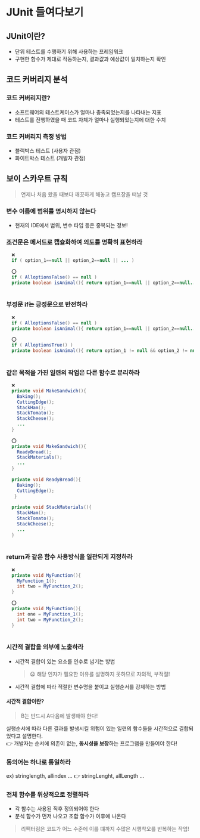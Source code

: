 # JUnit 들여다보기

## JUnit이란?
* 단위 테스트를 수행하기 위해 사용하는 프레임워크
* 구현한 함수가 제대로 작동하는지, 결과값과 예상값이 일치하는지 확인

## 코드 커버리지 분석
### 코드 커버리지란?
* 소프트웨어의 테스트케이스가 얼마나 충족되었는지를 나타내는 지표
* 테스트를 진행하였을 때 코드 자체가 얼마나 실행되었는지에 대한 수치

### 코드 커버리지 측정 방법
* 블랙박스 테스트 (사용자 관점)
* 화이트박스 테스트 (개발자 관점)

## 보이 스카우트 규칙
> 언제나 처음 왔을 때보다 깨끗하게 해놓고 캠프장을 떠날 것

### 변수 이름에 범위를 명시하지 않는다
* 현재의 IDE에서 범위, 변수 타입 등은 중복되는 정보!
### 조건문은 메서드로 캡슐화하여 의도를 명확히 표현하라
```java
  ❌
  if ( option_1==null || option_2==null || ... )  
  
  ⭕
  if ( AlloptionsFalse() == null )
  private boolean isAnimal(){ return option_1==null || option_2==null... }
 
```

### 부정문 if는 긍정문으로 반전하라
```java
  ❌
  if ( AlloptionsFalse() == null )
  private boolean isAnimal(){ return option_1==null || option_2==null... }
  
  ⭕
  if ( AlloptionsTrue() )
  private boolean isAnimal(){ return option_1 != null && option_2 != null... }
 
```

### 같은 목적을 가진 일련의 작업은 다른 함수로 분리하라
```java
  ❌
  private void MakeSandwich(){
    Baking();
    CuttingEdge();
    StackHam();
    StackTomato();
    StackCheese();
    ...
  }
  
  ⭕
  private void MakeSandwich(){
    ReadyBread();
    StackMaterials();
    ...
  }
  
  private void ReadyBread(){
    Baking();
    CuttingEdge();
   }
   
  private void StackMaterials(){
    StackHam();
    StackTomato();
    StackCheese();
    ...
  }
 
```

### return과 같은 함수 사용방식을 일관되게 지정하라
```java
  ❌
  private void MyFunction(){
    MyFunction_1();
    int two = MyFunction_2();
  }
  
  ⭕
  private void MyFunction(){
    int one = MyFunction_1();
    int two = MyFunction_2();
  }
 
```

### 시간적 결합을 외부에 노출하라
* 시간적 결합이 있는 요소를 인수로 넘기는 방법
  > 😦 해당 인자가 필요한 이유를 설명하지 못하므로 자의적, 부적절!
* 시간적 결합에 따라 적절한 변수명을 붙이고 실행순서를 강제하는 방법

#### 시간적 결합이란?
> B는 반드시 A다음에 발생해야 한다!

실행순서에 따라 다른 결과를 발생시킬 위험이 있는 일련의 함수들을 시간적으로 결합되었다고 설명한다. <br/>
👉 개발자는 순서에 의존이 없는, **동시성을 보장**하는 프로그램을 만들어야 한다!

### 동의어는 하나로 통일하라
ex) stringlength, allindex ...     👉     stringLenght, allLength ...

### 전체 함수를 위상적으로 정렬하라
* 각 함수는 사용된 직후 정의되어야 한다
* 분석 함수가 먼저 나오고 조합 함수가 이후에 나온다

> 리팩터링은 코드가 어느 수준에 이를 떄까지 수많은 시행착오를 반복하는 작업!
